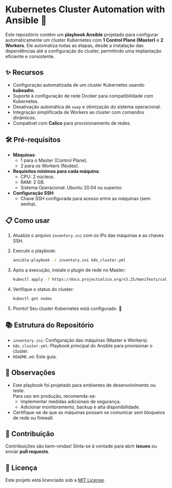 # Kubernetes Cluster Automation with Ansible 🚀

Este repositório contém um **playbook Ansible** projetado para configurar automaticamente um cluster Kubernetes com **1 Control Plane (Master)** e **2 Workers**. Ele automatiza todas as etapas, desde a instalação das dependências até a configuração do cluster, permitindo uma implantação eficiente e consistente.

## ✨ Recursos
- Configuração automatizada de um cluster Kubernetes usando **kubeadm**.
- Suporte à configuração de rede Docker para compatibilidade com Kubernetes.
- Desativação automática de `swap` e otimização do sistema operacional.
- Integração simplificada de Workers ao cluster com comandos dinâmicos.
- Compatível com **Calico** para provisionamento de redes.

## 🛠️ Pré-requisitos
- **Máquinas**:
  - 1 para o Master (Control Plane).
  - 2 para os Workers (Nodes).
- **Requisitos mínimos para cada máquina**:
  - CPU: 2 núcleos.
  - RAM: 2 GB.
  - Sistema Operacional: Ubuntu 20.04 ou superior.
- **Configuração SSH**:
  - Chave SSH configurada para acesso entre as máquinas (sem senha).

## 📋 Como usar

1. Atualize o arquivo `inventory.ini` com os IPs das máquinas e as chaves SSH.

2. Execute o playbook:
   ```bash
   ansible-playbook -i inventory.ini k8s_cluster.yml
   ```

3. Após a execução, instale o plugin de rede no Master:
   ```bash
   kubectl apply -f https://docs.projectcalico.org/v3.25/manifests/calico.yaml
   ```

4. Verifique o status do cluster:
   ```bash
   kubectl get nodes
   ```

5. Pronto! Seu cluster Kubernetes está configurado. 🚀

## 📚 Estrutura do Repositório
- `inventory.ini`: Configuração das máquinas (Master e Workers).
- `k8s_cluster.yml`: Playbook principal do Ansible para provisionar o cluster.
- `README.md`: Este guia.

## 📌 Observações
- Este playbook foi projetado para ambientes de desenvolvimento ou teste.  
  Para uso em produção, recomenda-se:
  - Implementar medidas adicionais de segurança.
  - Adicionar monitoramento, backup e alta disponibilidade.
- Certifique-se de que as máquinas possam se comunicar sem bloqueios de rede ou firewall.

## 🤝 Contribuição
Contribuições são bem-vindas! Sinta-se à vontade para abrir **issues** ou enviar **pull requests**.

## 📜 Licença
Este projeto está licenciado sob a [MIT License](LICENSE).

